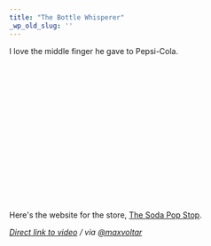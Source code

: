 ```yaml
---
title: "The Bottle Whisperer"
_wp_old_slug: ''
---
```

<p>I love the middle finger he gave to Pepsi-Cola.</p>
<p><object width="400" height="250"><param name="movie" value="http://www.youtube.com/v/gPbh6Ru7VVM?fs=1&amp;hl=en_US&amp;rel=0"></param><param name="allowFullScreen" value="true"></param><param name="allowscriptaccess" value="always"></param><embed src="http://www.youtube.com/v/gPbh6Ru7VVM?fs=1&amp;hl=en_US&amp;rel=0" type="application/x-shockwave-flash" allowscriptaccess="always" allowfullscreen="true" width="400" height="250"></embed></object></p>
<p>Here's the website for the store, <a href="http://www.sodapopstop.com/home.cfm">The Soda Pop Stop</a>.</p>
<p><em><a href="http://www.youtube.com/watch?v=gPbh6Ru7VVM">Direct link to video</a> / via <a href="http://twitter.com/maxvoltar/status/24100815811">@maxvoltar</a></em></p>
